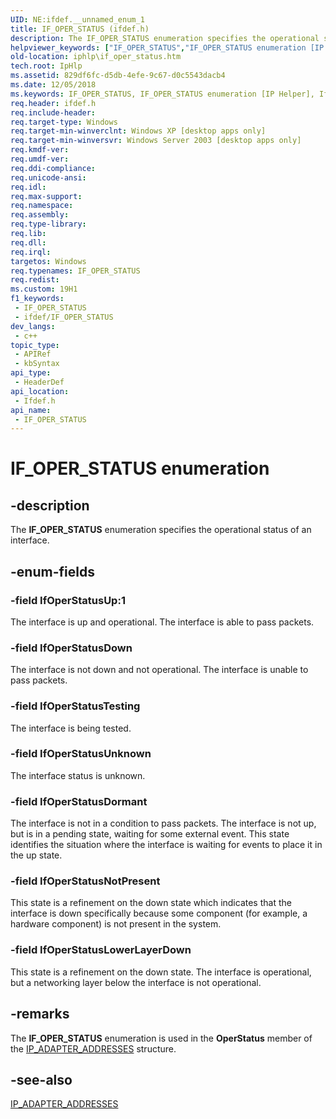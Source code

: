 ```yaml
---
UID: NE:ifdef.__unnamed_enum_1
title: IF_OPER_STATUS (ifdef.h)
description: The IF_OPER_STATUS enumeration specifies the operational status of an interface.
helpviewer_keywords: ["IF_OPER_STATUS","IF_OPER_STATUS enumeration [IP Helper]","IfOperStatusDormant","IfOperStatusDown","IfOperStatusLowerLayerDown","IfOperStatusNotPresent","IfOperStatusTesting","IfOperStatusUnknown","IfOperStatusUp","ifdef/IF_OPER_STATUS","ifdef/IfOperStatusDormant","ifdef/IfOperStatusDown","ifdef/IfOperStatusLowerLayerDown","ifdef/IfOperStatusNotPresent","ifdef/IfOperStatusTesting","ifdef/IfOperStatusUnknown","ifdef/IfOperStatusUp","iphlp.if_oper_status"]
old-location: iphlp\if_oper_status.htm
tech.root: IpHlp
ms.assetid: 829df6fc-d5db-4efe-9c67-d0c5543dacb4
ms.date: 12/05/2018
ms.keywords: IF_OPER_STATUS, IF_OPER_STATUS enumeration [IP Helper], IfOperStatusDormant, IfOperStatusDown, IfOperStatusLowerLayerDown, IfOperStatusNotPresent, IfOperStatusTesting, IfOperStatusUnknown, IfOperStatusUp, ifdef/IF_OPER_STATUS, ifdef/IfOperStatusDormant, ifdef/IfOperStatusDown, ifdef/IfOperStatusLowerLayerDown, ifdef/IfOperStatusNotPresent, ifdef/IfOperStatusTesting, ifdef/IfOperStatusUnknown, ifdef/IfOperStatusUp, iphlp.if_oper_status
req.header: ifdef.h
req.include-header: 
req.target-type: Windows
req.target-min-winverclnt: Windows XP [desktop apps only]
req.target-min-winversvr: Windows Server 2003 [desktop apps only]
req.kmdf-ver: 
req.umdf-ver: 
req.ddi-compliance: 
req.unicode-ansi: 
req.idl: 
req.max-support: 
req.namespace: 
req.assembly: 
req.type-library: 
req.lib: 
req.dll: 
req.irql: 
targetos: Windows
req.typenames: IF_OPER_STATUS
req.redist: 
ms.custom: 19H1
f1_keywords:
 - IF_OPER_STATUS
 - ifdef/IF_OPER_STATUS
dev_langs:
 - c++
topic_type:
 - APIRef
 - kbSyntax
api_type:
 - HeaderDef
api_location:
 - Ifdef.h
api_name:
 - IF_OPER_STATUS
---
```


# IF_OPER_STATUS enumeration


## -description

The <b>IF_OPER_STATUS</b> enumeration specifies the operational status of an interface.

## -enum-fields

### -field IfOperStatusUp:1

The interface is up and operational. The interface is able to pass packets.

### -field IfOperStatusDown

The interface is not down and not operational. The interface is unable to pass packets.

### -field IfOperStatusTesting

The interface is being tested.

### -field IfOperStatusUnknown

The interface status is unknown.

### -field IfOperStatusDormant

The interface is not
   in a condition to pass packets. The interface is  not up, but is
   in a pending state, waiting for some external event.  This state identifies the situation where the
   interface is waiting for events to place it in the up state.

### -field IfOperStatusNotPresent

This state is a refinement on the down state which
   indicates that the interface is down specifically because
   some component (for example, a hardware component) is not present in
   the system.

### -field IfOperStatusLowerLayerDown

This state is a refinement on the down state.
   The interface is operational, but a networking layer below the interface is not operational.

## -remarks

The <b>IF_OPER_STATUS</b> enumeration is used in the <b>OperStatus</b> member of the <a href="/windows/desktop/api/iptypes/ns-iptypes-ip_adapter_addresses_lh">IP_ADAPTER_ADDRESSES</a>  structure.

## -see-also

<a href="/windows/desktop/api/iptypes/ns-iptypes-ip_adapter_addresses_lh">IP_ADAPTER_ADDRESSES</a>
